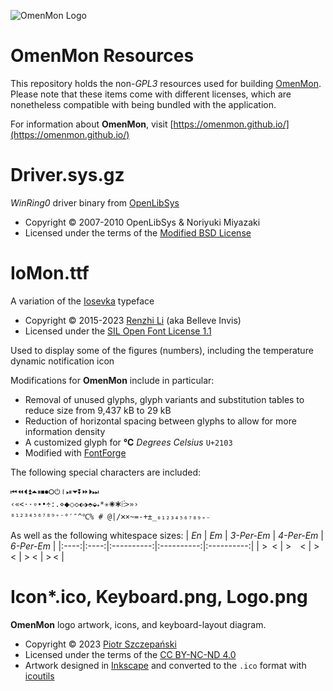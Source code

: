 ![OmenMon Logo](https://omenmon.github.io/assets/images/favicon.png)

# OmenMon Resources

This repository holds the non-_GPL3_ resources used for building [OmenMon](https://github.com/OmenMon/OmenMon). Please note that these items come with different licenses, which are nonetheless compatible with being bundled with the application.

For information about **OmenMon**, visit [https://omenmon.github.io/](https://omenmon.github.io/)

# Driver.sys.gz

_WinRing0_ driver binary from [OpenLibSys](https://openlibsys.org/manual/WhatIsWinRing0.html)
* Copyright © 2007-2010 OpenLibSys & Noriyuki Miyazaki
* Licensed under the terms of the [Modified BSD License](https://openlibsys.org/manual/License.html)

# IoMon.ttf

A variation of the [Iosevka](https://be5invis.github.io/Iosevka) typeface
  * Copyright © 2015-2023 [Renzhi Li](https://typeof.net/) (aka Belleve Invis)
  * Licensed under the [SIL Open Font License 1.1](https://scripts.sil.org/OFL)

Used to display some of the figures (numbers), including the temperature dynamic notification icon

Modifications for **OmenMon** include in particular:
  * Removal of unused glyphs, glyph variants and substitution tables to reduce size from 9,437 kB to 29 kB
  * Reduction of horizontal spacing between glyphs to allow for more information density
  * A customized glyph for **℃** _Degrees Celsius_ `U+2103`
  * Modified with [FontForge](https://fontforge.org/) 

The following special characters are included:

    ⏮⏪⏴⏫⏶⏸⏹⏺⭘⏻⏽⏯⏷⏬⏩⏵⏭
    ‹«<⋅·∘∙•÷:.⋄⬥⬦◇⬖⬗⬘⬙⁎*✳🞼🞷⁞⁝>»›
    ⁰¹²³⁴⁵⁶⁷⁸⁹⁺⁻°′″^℃% # @|/🞫×~=-+±_₀₁₂₃₄₅₆₇₈₉₊₋ 

As well as the following whitespace sizes: 
| _En_ | _Em_ | _3-Per-Em_ | _4-Per-Em_ | _6-Per-Em_ |
|:----:|:----:|:----------:|:----------:|:----------:|
| > <  | > <  | > <        | > <        | > <        |


# Icon*.ico, Keyboard.png, Logo.png

**OmenMon** logo artwork, icons, and keyboard-layout diagram.

* Copyright © 2023 [Piotr Szczepański](https://piotr.szczepanski.name)
* Licensed under the terms of the [CC BY-NC-ND 4.0](http://creativecommons.org/licenses/by-nc-nd/4.0/)
* Artwork designed in [Inkscape](https://inkscape.org/) and converted to the `.ico` format with [icoutils](https://www.nongnu.org/icoutils/)
